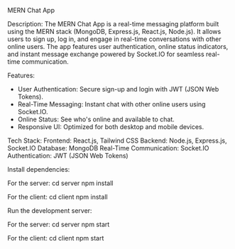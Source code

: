 

MERN Chat App

Description:
The MERN Chat App is a real-time messaging platform built using the MERN stack (MongoDB, Express.js, React.js, Node.js). It allows users to sign up, log in, and engage in real-time conversations with other online users. The app features user authentication, online status indicators, and instant message exchange powered by Socket.IO for seamless real-time communication.

Features:

- User Authentication: Secure sign-up and login with JWT (JSON Web Tokens).
- Real-Time Messaging: Instant chat with other online users using Socket.IO.
- Online Status: See who's online and available to chat.
- Responsive UI: Optimized for both desktop and mobile devices.

Tech Stack:
Frontend: React.js, Tailwind CSS
Backend: Node.js, Express.js, Socket.IO
Database: MongoDB
Real-Time Communication: Socket.IO
Authentication: JWT (JSON Web Tokens)

Install dependencies:

For the server:
cd server
npm install

For the client:
cd client
npm install

Run the development server:

For the server:
cd server
npm start

For the client:
cd client
npm start
